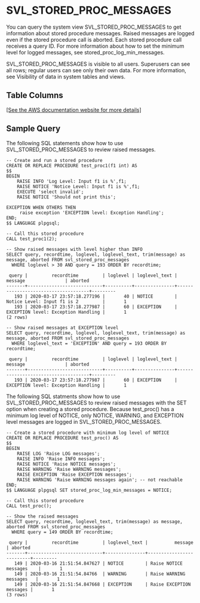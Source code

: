 # SVL\_STORED\_PROC\_MESSAGES<a name="r_SVL_STORED_PROC_MESSAGES"></a>

You can query the system view SVL\_STORED\_PROC\_MESSAGES to get information about stored procedure messages\. Raised messages are logged even if the stored procedure call is aborted\. Each stored procedure call receives a query ID\. For more information about how to set the minimum level for logged messages, see stored\_proc\_log\_min\_messages\.

SVL\_STORED\_PROC\_MESSAGES is visible to all users\. Superusers can see all rows; regular users can see only their own data\. For more information, see Visibility of data in system tables and views\.

## Table Columns<a name="r_SVL_STORED_PROC_MESSAGES-table-columns"></a>

[\[See the AWS documentation website for more details\]](http://docs.aws.amazon.com/redshift/latest/dg/r_SVL_STORED_PROC_MESSAGES.html)

## Sample Query<a name="r_SVL_STORED_PROC_MESSAGES-sample-query"></a>

The following SQL statements show how to use SVL\_STORED\_PROC\_MESSAGES to review raised messages\.

```
-- Create and run a stored procedure
CREATE OR REPLACE PROCEDURE test_proc1(f1 int) AS
$$
BEGIN
    RAISE INFO 'Log Level: Input f1 is %',f1;
    RAISE NOTICE 'Notice Level: Input f1 is %',f1;
    EXECUTE 'select invalid';
    RAISE NOTICE 'Should not print this';

EXCEPTION WHEN OTHERS THEN
     raise exception 'EXCEPTION level: Exception Handling';
END;
$$ LANGUAGE plpgsql;

-- Call this stored procedure
CALL test_proc1(2);

-- Show raised messages with level higher than INFO
SELECT query, recordtime, loglevel, loglevel_text, trim(message) as message, aborted FROM svl_stored_proc_messages 
  WHERE loglevel > 30 AND query = 193 ORDER BY recordtime;

 query |         recordtime         | loglevel | loglevel_text |               message               | aborted
-------+----------------------------+----------+---------------+-------------------------------------+---------
   193 | 2020-03-17 23:57:18.277196 |       40 | NOTICE        | Notice Level: Input f1 is 2         |       1
   193 | 2020-03-17 23:57:18.277987 |       60 | EXCEPTION     | EXCEPTION level: Exception Handling |       1
(2 rows)

-- Show raised messages at EXCEPTION level
SELECT query, recordtime, loglevel, loglevel_text, trim(message) as message, aborted FROM svl_stored_proc_messages 
  WHERE loglevel_text = 'EXCEPTION' AND query = 193 ORDER BY recordtime;
        
 query |         recordtime         | loglevel | loglevel_text |               message               | aborted
-------+----------------------------+----------+---------------+-------------------------------------+---------
   193 | 2020-03-17 23:57:18.277987 |       60 | EXCEPTION     | EXCEPTION level: Exception Handling |       1
```

The following SQL statments show how to use SVL\_STORED\_PROC\_MESSAGES to review raised messages with the SET option when creating a stored procedure\. Because test\_proc\(\) has a minimum log level of NOTICE, only NOTICE, WARNING, and EXCEPTION level messages are logged in SVL\_STORED\_PROC\_MESSAGES\.

```
-- Create a stored procedure with minimum log level of NOTICE 
CREATE OR REPLACE PROCEDURE test_proc() AS
$$
BEGIN
    RAISE LOG 'Raise LOG messages';
    RAISE INFO 'Raise INFO messages';
    RAISE NOTICE 'Raise NOTICE messages';
    RAISE WARNING 'Raise WARNING messages';
    RAISE EXCEPTION 'Raise EXCEPTION messages';
    RAISE WARNING 'Raise WARNING messages again'; -- not reachable
END;
$$ LANGUAGE plpgsql SET stored_proc_log_min_messages = NOTICE; 

-- Call this stored procedure
CALL test_proc();

-- Show the raised messages
SELECT query, recordtime, loglevel_text, trim(message) as message, aborted FROM svl_stored_proc_messages 
  WHERE query = 149 ORDER BY recordtime;
  
 query |         recordtime         | loglevel_text |          message         | aborted
-------+----------------------------+---------------+--------------------------+---------
   149 | 2020-03-16 21:51:54.847627 | NOTICE        | Raise NOTICE messages    |       1
   149 | 2020-03-16 21:51:54.84766  | WARNING       | Raise WARNING messages   |       1
   149 | 2020-03-16 21:51:54.847668 | EXCEPTION     | Raise EXCEPTION messages |       1
(3 rows)
```